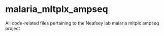 # malaria_mltplx_ampseq
All code-related files pertaining to the Neafsey lab malaria mltplx ampseq project
